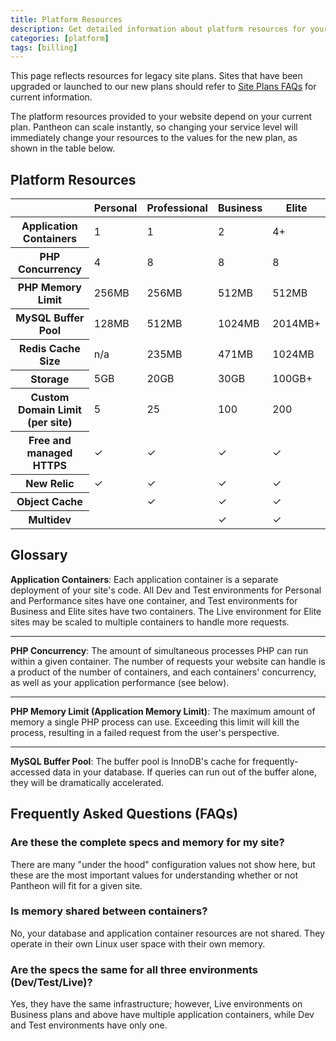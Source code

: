 ```yaml
---
title: Platform Resources
description: Get detailed information about platform resources for your Drupal or WordPress site.
categories: [platform]
tags: [billing]
---
```


This page reflects resources for legacy site plans. Sites that have been upgraded or launched to our new plans should refer to [Site Plans FAQs](/site-plans-faq/) for current information.

The platform resources provided to your website depend on your current plan. Pantheon can scale instantly, so changing your service level will immediately change your resources to the values for the new plan, as shown in the table below.

## Platform Resources

<table class="table table-condensed table-bordered">
    <thead class="thead-inverse">
      <tr>
        <th scope="row" class="thead-inverse"></th>
        <th>Personal</th>
        <th>Professional</th>
        <th>Business</th>
        <th>Elite</th>
      </tr>
    </thead>
    <tbody>
      <tr>
        <th scope="row" class="thead-inverse">Application Containers</th>
        <td>1</td>
        <td>1</td>
        <td>2</td>
        <td>4+</td>
      </tr>
      <tr>
        <th scope="row" class="thead-inverse">PHP Concurrency</th>
        <td>4</td>
        <td>8</td>
        <td>8</td>
        <td>8</td>
      </tr>
      <tr>
        <th scope="row" class="thead-inverse">PHP Memory Limit</th>
        <td>256MB</td>
        <td>256MB</td>
        <td>512MB</td>
        <td>512MB<Popover content="Up to 1024MB is available for certain Elite plans. <a href='https://pantheon.io/pantheon-elite-plans'>Learn more about Pantheon Elite Plans</a> and contact Sales for information about plans with custom resources." /></td>
      </tr>
      <tr>
        <th scope="row" class="thead-inverse">MySQL Buffer Pool</th>
        <td>128MB</td>
        <td>512MB</td>
        <td>1024MB</td>
        <td>2014MB+</td>
      </tr>
      <tr>
        <th scope="row" class="thead-inverse">Redis Cache Size</th>
        <td>n/a</td>
        <td>235MB</td>
        <td>471MB</td>
        <td>1024MB</td>
      </tr>
      <tr>
        <th scope="row" class="thead-inverse">Storage</th>
        <td>5GB</td>
        <td>20GB</td>
        <td>30GB</td>
        <td>100GB+</td>
      </tr>
      <tr>
        <th scope="row" class="thead-inverse">Custom Domain Limit (per site) <Popover content="For details, see <a href='/domains/#custom-domains'>Domains and Redirects</a>." /></th>
        <td>5</td>
        <td>25</td>
        <td>100</td>
        <td>200</td>
      </tr>
      <tr>
        <th scope="row" class="thead-inverse">Free and managed HTTPS <Popover content="For details, see <a href='/https/'>HTTPS on Pantheon's Global CDN</a>." /></th>
        <td>✓</td>
        <td>✓</td>
        <td>✓</td>
        <td>✓</td>
      </tr>
      <tr>
        <th scope="row" class="thead-inverse">New Relic <Popover content="For details, see <a href='/new-relic/'>New Relic APM Pro</a>." /></th>
        <td>✓</td>
        <td>✓</td>
        <td>✓</td>
        <td>✓</td>
      </tr>
      <tr>
        <th scope="row" class="thead-inverse">Object Cache <Popover content="For details, see <a href='/object-cache/'>Object Cache (formerly Redis) for Drupal or WordPress</a>." /></th>
        <td></td>
        <td>✓</td>
        <td>✓</td>
        <td>✓</td>
      </tr>
      <tr>
      <th scope="row" class="thead-inverse">Multidev <Popover content="All sites associated with an organization have access to <a href='/multidev/'>Multidev</a>, regardless of plan." /></th>
        <td></td>
        <td></td>
        <td>✓</td>
        <td>✓</td>
      </tr>
    </tbody>
</table>

## Glossary

**Application Containers**: Each application container is a separate deployment of your site's code. All Dev and Test environments for Personal and Performance sites have one container, and Test environments for Business and Elite sites have two containers. The Live environment for Elite sites may be scaled to multiple containers to handle more requests.

<hr />

**PHP Concurrency**: The amount of simultaneous processes PHP can run within a given container. The number of requests your website can handle is a product of the number of containers, and each containers' concurrency, as well as your application performance (see below).

<hr />

**PHP Memory Limit (Application Memory Limit)**: The maximum amount of memory a single PHP process can use. Exceeding this limit will kill the process, resulting in a failed request from the user's perspective.

<hr />

**MySQL Buffer Pool**: The buffer pool is InnoDB's cache for frequently-accessed data in your database. If queries can run out of the buffer alone, they will be dramatically accelerated.

## Frequently Asked Questions (FAQs)

### Are these the complete specs and memory for my site?

There are many "under the hood" configuration values not show here, but these are the most important values for understanding whether or not Pantheon will fit for a given site.

### Is memory shared between containers?

No, your database and application container resources are not shared. They operate in their own Linux user space with their own memory.

### Are the specs the same for all three environments (Dev/Test/Live)?

Yes, they have the same infrastructure; however, Live environments on Business plans and above have multiple application containers, while Dev and Test environments have only one.
